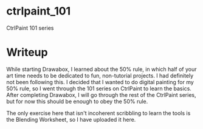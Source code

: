 # ctrlpaint_101
CtrlPaint 101 series

# Writeup

While starting Drawabox, I learned about the 50% rule, in which half of your art time needs to be dedicated to fun, non-tutorial projects. I had definitely not been following this. I decided that I wanted to do digital painting for my 50% rule, so I went through the 101 series on CtrlPaint to learn the basics. After completing Drawabox, I will go through the rest of the CtrlPaint series, but for now this should be enough to obey the 50% rule. 

The only exercise here that isn't incoherent scribbling to learn the tools is the Blending Worksheet, so I have uploaded it here. 
